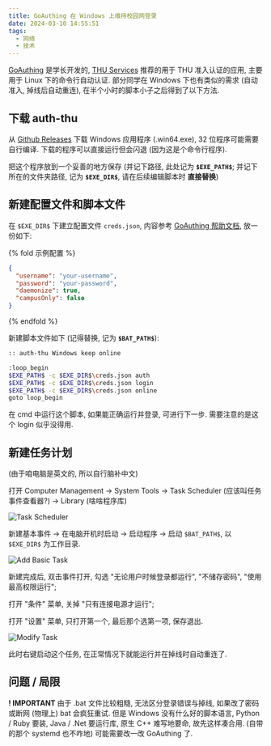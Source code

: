 ```yaml
---
title: GoAuthing 在 Windows 上维持校园网登录
date: 2024-03-10 14:55:51
tags:
  - 网络
  - 技术
---
```


[GoAuthing](https://github.com/z4yx/GoAuthing) 是学长开发的, [THU Services](https://thu.services/services/#_3) 推荐的用于 THU 准入认证的应用, 主要用于 Linux 下的命令行自动认证. 部分同学在 Windows 下也有类似的需求 (自动准入, 掉线后自动重连), 在半个小时的脚本小子之后得到了以下方法.

<!-- more -->

## 下载 auth-thu

从 [Github Releases](https://github.com/z4yx/GoAuthing/releases/latest) 下载 Windows 应用程序 (.win64.exe), 32 位程序可能需要自行编译. 下载的程序可以直接运行但会闪退 (因为这是个命令行程序).

把这个程序放到一个妥善的地方保存 (并记下路径, 此处记为 **`$EXE_PATH$`**; 并记下所在的文件夹路径, 记为 **`$EXE_DIR$`**, 请在后续编辑脚本时 **直接替换**)

## 新建配置文件和脚本文件

在 `$EXE_DIR$` 下建立配置文件 `creds.json`, 内容参考 [GoAuthing 帮助文档](https://github.com/z4yx/GoAuthing/blob/master/README.md), 放一份如下:

{% fold 示例配置 %}

```json
{
  "username": "your-username",
  "password": "your-password",
  "daemonize": true,
  "campusOnly": false
}
```

{% endfold %}

新建脚本文件如下 (记得替换, 记为 **`$BAT_PATH$`**):

```sh
:: auth-thu Windows keep online

:loop_begin
$EXE_PATH$ -c $EXE_DIR$\creds.json auth
$EXE_PATH$ -c $EXE_DIR$\creds.json login
$EXE_PATH$ -c $EXE_DIR$\creds.json online
goto loop_begin
```

在 cmd 中运行这个脚本, 如果能正确运行并登录, 可进行下一步. 需要注意的是这个 login 似乎没得用.

## 新建任务计划

(由于咱电脑是英文的, 所以自行脑补中文)

打开 Computer Management -> System Tools -> Task Scheduler (应该叫任务事件查看器?) -> Library (啥啥程序库)

![Task Scheduler](GoAuthingWindows/TaskScheduler.png)

新建基本事件 -> 在电脑开机时启动 -> 启动程序 -> 启动 `$BAT_PATH$`, 以 `$EXE_DIR$` 为工作目录.

![Add Basic Task](GoAuthingWindows/AddBasicTask.png)

新建完成后, 双击事件打开, 勾选 "无论用户时候登录都运行", "不储存密码", "使用最高权限运行";

打开 "条件" 菜单, 关掉 "只有连接电源才运行";

打开 "设置" 菜单, 只打开第一个, 最后那个选第一项, 保存退出.

![Modify Task](GoAuthingWindows/ModifyTask.png)

此时右键启动这个任务, 在正常情况下就能运行并在掉线时自动重连了.

## 问题 / 局限

**! IMPORTANT** 由于 .bat 文件比较粗糙, 无法区分登录错误与掉线, 如果改了密码或断网 (物理上) bat 会疯狂重试. 但是 Windows 没有什么好的脚本语言, Python / Ruby 要装, Java / .Net 要运行库, 原生 C++ 难写地要命, 故先这样凑合用. (自带的那个 systemd 也不咋地) 可能需要改一改 GoAuthing 了.
